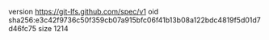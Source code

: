 version https://git-lfs.github.com/spec/v1
oid sha256:e3c42f9736c50f359cb07a915bfc06f41b13b08a122bdc4819f5d01d7d46fc75
size 1214
